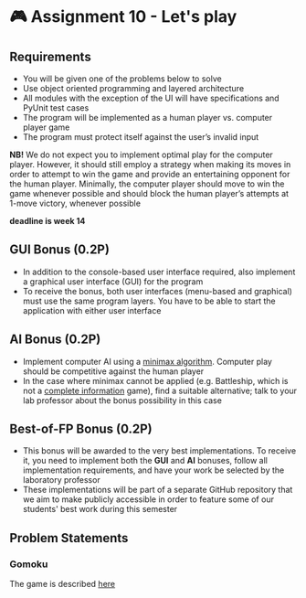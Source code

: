 # :video_game: Assignment 10 - Let's play
## Requirements
- You will be given one of the problems below to solve
- Use object oriented programming and layered architecture
- All modules with the exception of the UI will have specifications and PyUnit test cases
- The program will be implemented as a human player vs. computer player game
- The program must protect itself against the user’s invalid input

**NB!** We do not expect you to implement optimal play for the computer player. However, it should still employ a strategy when making its moves in order to attempt to win the game and provide an entertaining opponent for the human player. Minimally, the computer player should move to win the game whenever possible and should block the human player’s attempts at 1-move victory, whenever possible

**deadline is week 14**

## GUI Bonus (0.2P)
- In addition to the console-based user interface required, also implement a graphical user interface (GUI) for the program
- To receive the bonus, both user interfaces (menu-based and graphical) must use the same program layers. You have to be able to start the application with either user interface
## AI Bonus (0.2P)
- Implement computer AI using a [minimax algorithm](https://en.wikipedia.org/wiki/Minimax). Computer play should be competitive against the human player
- In the case where minimax cannot be applied (e.g. Battleship, which is not a [complete information](https://en.wikipedia.org/wiki/Complete_information) game), find a suitable alternative; talk to your lab professor about the bonus possibility in this case
## Best-of-FP Bonus (0.2P)
- This bonus will be awarded to the very best implementations. To receive it, you need to implement both the **GUI** and **AI** bonuses, follow all implementation requirements, and have your work be selected by the laboratory professor
- These implementations will be part of a separate GitHub repository that we aim to make publicly accessible in order to feature some of our students' best work during this semester


## Problem Statements
### Gomoku
The game is described [here](https://en.wikipedia.org/wiki/Gomoku)

